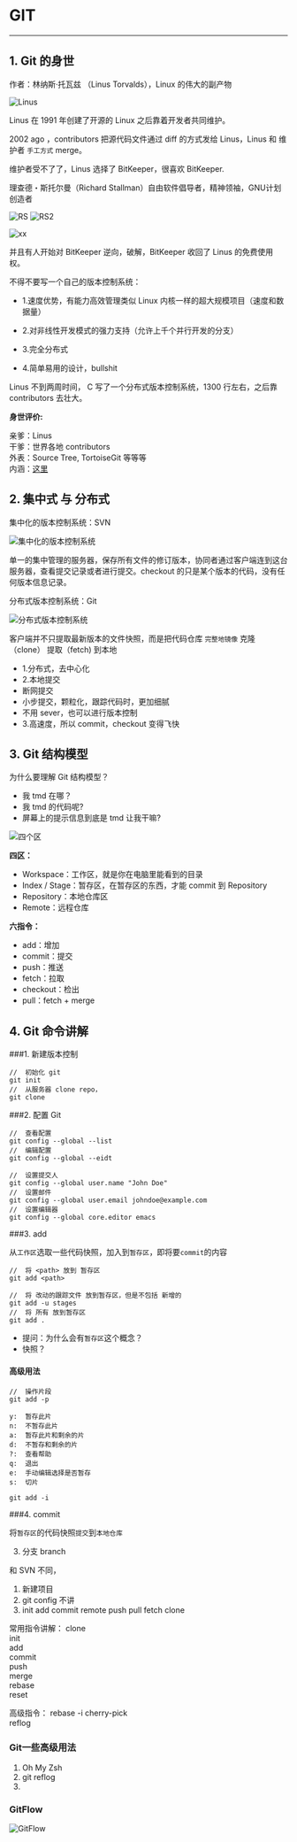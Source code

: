 # GIT
-------
## 1. Git 的身世

作者：林纳斯·托瓦兹 （Linus Torvalds），Linux 的伟大的副产物

![Linus](http://s.siliconimg.com/kb/content_images/2013/08/21/227988/1377031471_938.jpg)

Linus 在 1991 年创建了开源的 Linux 之后靠着开发者共同维护。

2002 ago ，contributors 把源代码文件通过 diff 的方式发给 Linus，Linus 和 维护者 `手工方式` merge。

维护者受不了了，Linus 选择了 BitKeeper，很喜欢 BitKeeper.

理查德・斯托尔曼（Richard Stallman）自由软件倡导者，精神领袖，GNU计划创造者

![RS](https://pic4.zhimg.com/2a980372a1e5aa27334e128fba5d556f_b.jpg)
![RS2](https://pic4.zhimg.com/da98a459ed043acc176c6ca79d564417_b.jpg)

![xx](https://ss1.baidu.com/70cFfyinKgQFm2e88IuM_a/forum/pic/item/adaf2edda3cc7cd9684f8ce83e01213fb80e91a5.jpg)

并且有人开始对 BitKeeper 逆向，破解，BitKeeper 收回了 Linus 的免费使用权。

不得不要写一个自己的版本控制系统：

* 1.速度优势，有能力高效管理类似 Linux 内核一样的超大规模项目（速度和数据量）

* 2.对非线性开发模式的强力支持（允许上千个并行开发的分支）

* 3.完全分布式

* 4.简单易用的设计，bullshit

Linus 不到两周时间， C 写了一个分布式版本控制系统，1300 行左右，之后靠 contributors 去壮大。

**身世评价:**

亲爹：Linus </br>
干爹：世界各地 contributors </br>
外表：Source Tree, TortoiseGit 等等等 </br>
内涵：[这里](http://pic002.cnblogs.com/img/1-2-3/201007/2010072023345292.png)

## 2. 集中式 与 分布式

集中化的版本控制系统：SVN

![集中化的版本控制系统](http://git.oschina.net/progit/figures/18333fig0102-tn.png)

单一的集中管理的服务器，保存所有文件的修订版本，协同者通过客户端连到这台服务器，查看提交记录或者进行提交。checkout 的只是某个版本的代码，没有任何版本信息记录。

分布式版本控制系统：Git

![分布式版本控制系统](http://git.oschina.net/progit/figures/18333fig0103-tn.png)

客户端并不只提取最新版本的文件快照，而是把代码仓库 `完整地镜像` 克隆（clone） 提取（fetch) 到本地

* 1.分布式，去中心化 </br>
* 2.本地提交 </br>
 * 断网提交 </br>
 * 小步提交，颗粒化，跟踪代码时，更加细腻 </br>
 * 不用 sever，也可以进行版本控制 </br>
* 3.高速度，所以 commit，checkout 变得飞快 </br>

## 3. Git 结构模型

为什么要理解 Git 结构模型？</br>

* 我 tmd 在哪？
* 我 tmd 的代码呢? 
* 屏幕上的提示信息到底是 tmd 让我干嘛?

![四个区](http://www.ruanyifeng.com/blogimg/asset/2015/bg2015120901.png)

**四区：**

* Workspace：工作区，就是你在电脑里能看到的目录 </br>
* Index / Stage：暂存区，在暂存区的东西，才能 commit 到 Repository </br>
* Repository：本地仓库区</br>
* Remote：远程仓库

**六指令：**

* add：增加 </br>
* commit：提交 </br>
* push：推送 </br>
* fetch：拉取 </br>
* checkout：检出 </br>
* pull：fetch + merge </br>

## 4. Git 命令讲解

###1. 新建版本控制

```
//	初始化 git
git init 	
//	从服务器 clone repo，
git clone 
```
	
###2. 配置 Git

```
//	查看配置
git config --global --list
//	编辑配置
git config --global --eidt
	
//	设置提交人
git config --global user.name "John Doe"
//	设置邮件
git config --global user.email johndoe@example.com
//	设置编辑器
git config --global core.editor emacs			
```

###3. add

从`工作区`选取一些代码快照，加入到`暂存区`，即将要`commit`的内容

```
//	将 <path> 放到 暂存区
git add <path>

//	将 改动的跟踪文件 放到暂存区，但是不包括 新增的 
git add -u stages 
//	将 所有 放到暂存区
git add . 
```

* 提问：为什么会有`暂存区`这个概念？
* 快照？


#### 高级用法

```
//	操作片段
git add -p

y:	暂存此片
n:	不暂存此片
a:	暂存此片和剩余的片
d:	不暂存和剩余的片
?:	查看帮助
q:	退出
e:	手动编辑选择是否暂存
s:	切片

git add -i

```

###4. commit

将`暂存区`的代码快照`提交`到`本地仓库`






3. 分支 branch 

和 SVN 不同，


1. 新建项目
2. git config 不讲
3. init add commit remote push pull fetch clone

常用指令讲解：
clone </br>
init </br>
add </br>
commit </br>
push </br>
merge </br>
rebase </br>
reset </br>

高级指令：
rebase -i
cherry-pick </br>
reflog 

### Git一些高级用法

1. Oh My Zsh
2. git reflog
3. 


### GitFlow

![GitFlow](http://nvie.com/img/git-model@2x.png)
